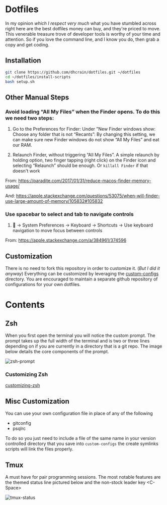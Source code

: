 # Dotfiles


In my opinion *which I respect very much* what you have stumbled across right
here are the best dotfiles money can buy, and they're priced to move. This venerable
treasure trove of developer tools is worthy of your time and attention. So if you
love the command line, and I know you do, then grab a copy and get coding.

## Installation

``` bash
git clone https://github.com/dhcrain/dotfiles.git ~/dotfiles
cd ~/dotfiles/install-scripts
bash setup.sh
```

## Other Manual Steps

### Avoid loading “All My Files” when the Finder opens. To do this we need two steps:

1. Go to the Preferences for Finder:
	Under "New Finder windows show: 
	Choose any folder that is not “Recants”:
	By changing this setting, we can make sure new Finder windows do not show “All My Files” and eat our RAM.

2. Relaunch Finder, without triggering “All My Files”.
	A simple relaunch by holding option, two finger tapping (right click) on the Finder icon and selecting “Relaunch” should be enough. Or `killall Finder` if that doesn't work

From: https://paradite.com/2017/01/31/reduce-macos-finder-memory-usage/

And: https://apple.stackexchange.com/questions/53075/when-will-finder-use-large-amount-of-memory/105832#105832


### Use spacebar to select and tab to navigate controls
1.  → System Preferences → Keyboard → Shortcuts → Use keyboard navigation to move focus between controls

From: https://apple.stackexchange.com/a/384961/374596


## Customization

There is no need to fork this repository in order to customize it. (*But I did it anyway*) Everything
can be customized by leveraging the [custom-configs](https://github.com/dhcrain/dotfiles/wiki/custom-config) directory.
You are encouraged to maintain a separate github repository of configurations for your own dotfiles.

# Contents


## Zsh

When you first open the terminal you will notice the custom prompt. The prompt
takes up the full width of the terminal and is two or three lines depending on
if you are currently in a directory that is a git repo. The image below details
the core components of the prompt.

![zsh-prompt](https://cloud.githubusercontent.com/assets/4416952/4179773/ecec6e52-36d5-11e4-9317-bd6af3313e73.png)

### Customizing Zsh

[customizing-zsh](https://github.com/mattjmorrison/dotfiles/wiki/zsh)

## Misc Customization

You can use your own configuration file in place of any of the following
 * gitconfig
 * psqlrc

To do so you just need to include a file of the same name in your version
controlled directory that you save into `custom-configs` the create symlinks
scripts will link the files properly.

## Tmux

A must have for pair programming sessions. The most notable features are the
themed status line pictured below and the non-stock leader key \<C-Space>

![tmux-status](https://cloud.githubusercontent.com/assets/4416952/4179937/429dc236-36dd-11e4-87ad-1aca9966db8d.png)